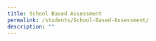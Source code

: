 ```yaml
---
title: School Based Assessment
permalink: /students/School-Based-Assessment/
description: ""
---
```

